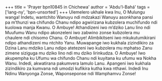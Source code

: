 +++
title = 'Prayer bpn10845 in Chichewa'
author = 'Abdu'l-Bahá'
tags = ['lang-ny', 'bpn-unsorted']
+++
Ulemelero ukhale kwa Inu, O Mulungu wanga!  Indetu, wantchito Wanuyu ndi mdzakazi Wanuyu asonkhana pansi pa m’thunzi wa chifundo Chanu ndipo agwirizana kubzolera muchifundo ndi kuolowa manja Kwanu.  O Ambuye! Athandizeni iwo m’dziko Lanu lino ndi Muufumu Wanu ndipo akonzeleni iwo zabwino zonse kubzolera mu chaulere ndi chisomo Chanu.  O Ambuye!  Alimbikitseni iwo mkukutumikirani ndipo athandizeni mu ntchito Yanu.  Muwapange iwo kukhala zizindikiro za Dzina Lanu mdziko Lanu ndipo atetezeni iwo kubzolera mu mphatso Zanu zimene siziguga mu dziko lino ndi mu dziko lirinkudza.  O Ambuye! Iwo akupempha ku Ufumu wa chifundo Chanu ndi kuyitana ku ufumu wa Nokha Wanu.  Indedi, akwatirana pakumvera lamulo Lanu.  Apangeni iwo kukhala zizindikiro za kumvana ndi umodzi kufikira kutha kwa nthawi. Indedi Inu Ndinu Wanyonga Zonse, Waponseponse ndi Wamphamvu Zonse!

